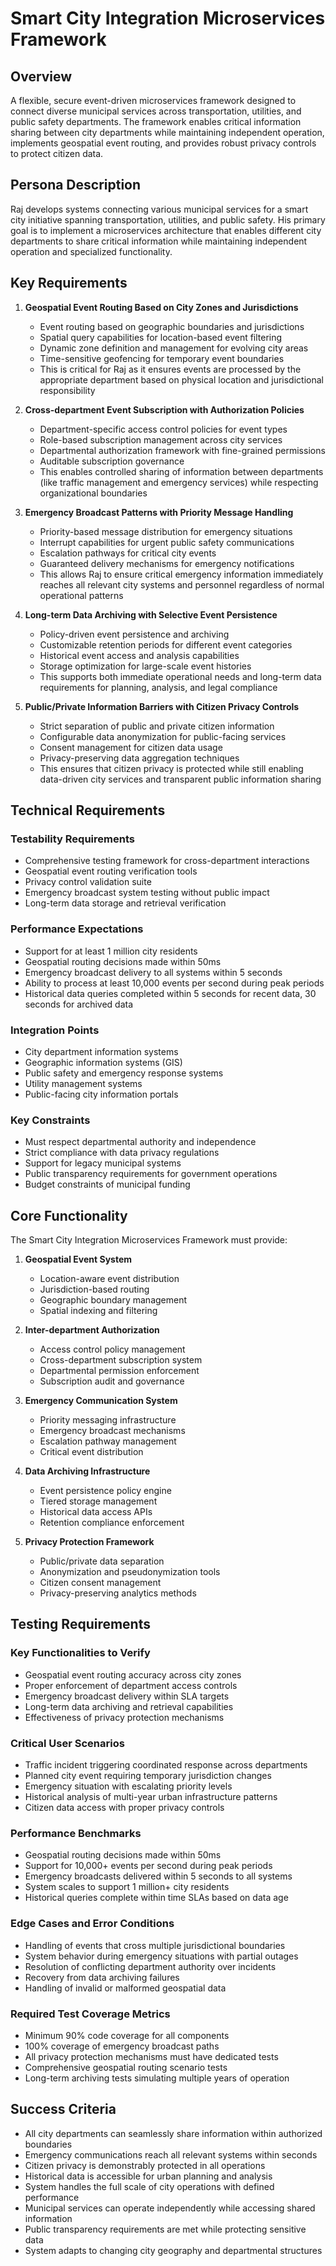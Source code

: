 # Smart City Integration Microservices Framework

## Overview
A flexible, secure event-driven microservices framework designed to connect diverse municipal services across transportation, utilities, and public safety departments. The framework enables critical information sharing between city departments while maintaining independent operation, implements geospatial event routing, and provides robust privacy controls to protect citizen data.

## Persona Description
Raj develops systems connecting various municipal services for a smart city initiative spanning transportation, utilities, and public safety. His primary goal is to implement a microservices architecture that enables different city departments to share critical information while maintaining independent operation and specialized functionality.

## Key Requirements

1. **Geospatial Event Routing Based on City Zones and Jurisdictions**
   - Event routing based on geographic boundaries and jurisdictions
   - Spatial query capabilities for location-based event filtering
   - Dynamic zone definition and management for evolving city areas
   - Time-sensitive geofencing for temporary event boundaries
   - This is critical for Raj as it ensures events are processed by the appropriate department based on physical location and jurisdictional responsibility

2. **Cross-department Event Subscription with Authorization Policies**
   - Department-specific access control policies for event types
   - Role-based subscription management across city services
   - Departmental authorization framework with fine-grained permissions
   - Auditable subscription governance
   - This enables controlled sharing of information between departments (like traffic management and emergency services) while respecting organizational boundaries

3. **Emergency Broadcast Patterns with Priority Message Handling**
   - Priority-based message distribution for emergency situations
   - Interrupt capabilities for urgent public safety communications
   - Escalation pathways for critical city events
   - Guaranteed delivery mechanisms for emergency notifications
   - This allows Raj to ensure critical emergency information immediately reaches all relevant city systems and personnel regardless of normal operational patterns

4. **Long-term Data Archiving with Selective Event Persistence**
   - Policy-driven event persistence and archiving
   - Customizable retention periods for different event categories
   - Historical event access and analysis capabilities
   - Storage optimization for large-scale event histories
   - This supports both immediate operational needs and long-term data requirements for planning, analysis, and legal compliance

5. **Public/Private Information Barriers with Citizen Privacy Controls**
   - Strict separation of public and private citizen information
   - Configurable data anonymization for public-facing services
   - Consent management for citizen data usage
   - Privacy-preserving data aggregation techniques
   - This ensures that citizen privacy is protected while still enabling data-driven city services and transparent public information sharing

## Technical Requirements

### Testability Requirements
- Comprehensive testing framework for cross-department interactions
- Geospatial event routing verification tools
- Privacy control validation suite
- Emergency broadcast system testing without public impact
- Long-term data storage and retrieval verification

### Performance Expectations
- Support for at least 1 million city residents
- Geospatial routing decisions made within 50ms
- Emergency broadcast delivery to all systems within 5 seconds
- Ability to process at least 10,000 events per second during peak periods
- Historical data queries completed within 5 seconds for recent data, 30 seconds for archived data

### Integration Points
- City department information systems
- Geographic information systems (GIS)
- Public safety and emergency response systems
- Utility management systems
- Public-facing city information portals

### Key Constraints
- Must respect departmental authority and independence
- Strict compliance with data privacy regulations
- Support for legacy municipal systems
- Public transparency requirements for government operations
- Budget constraints of municipal funding

## Core Functionality

The Smart City Integration Microservices Framework must provide:

1. **Geospatial Event System**
   - Location-aware event distribution
   - Jurisdiction-based routing
   - Geographic boundary management
   - Spatial indexing and filtering

2. **Inter-department Authorization**
   - Access control policy management
   - Cross-department subscription system
   - Departmental permission enforcement
   - Subscription audit and governance

3. **Emergency Communication System**
   - Priority messaging infrastructure
   - Emergency broadcast mechanisms
   - Escalation pathway management
   - Critical event distribution

4. **Data Archiving Infrastructure**
   - Event persistence policy engine
   - Tiered storage management
   - Historical data access APIs
   - Retention compliance enforcement

5. **Privacy Protection Framework**
   - Public/private data separation
   - Anonymization and pseudonymization tools
   - Citizen consent management
   - Privacy-preserving analytics methods

## Testing Requirements

### Key Functionalities to Verify
- Geospatial event routing accuracy across city zones
- Proper enforcement of department access controls
- Emergency broadcast delivery within SLA targets
- Long-term data archiving and retrieval capabilities
- Effectiveness of privacy protection mechanisms

### Critical User Scenarios
- Traffic incident triggering coordinated response across departments
- Planned city event requiring temporary jurisdiction changes
- Emergency situation with escalating priority levels
- Historical analysis of multi-year urban infrastructure patterns
- Citizen data access with proper privacy controls

### Performance Benchmarks
- Geospatial routing decisions made within 50ms
- Support for 10,000+ events per second during peak periods
- Emergency broadcasts delivered within 5 seconds to all systems
- System scales to support 1 million+ city residents
- Historical queries complete within time SLAs based on data age

### Edge Cases and Error Conditions
- Handling of events that cross multiple jurisdictional boundaries
- System behavior during emergency situations with partial outages
- Resolution of conflicting department authority over incidents
- Recovery from data archiving failures
- Handling of invalid or malformed geospatial data

### Required Test Coverage Metrics
- Minimum 90% code coverage for all components
- 100% coverage of emergency broadcast paths
- All privacy protection mechanisms must have dedicated tests
- Comprehensive geospatial routing scenario tests
- Long-term archiving tests simulating multiple years of operation

## Success Criteria
- All city departments can seamlessly share information within authorized boundaries
- Emergency communications reach all relevant systems within seconds
- Citizen privacy is demonstrably protected in all operations
- Historical data is accessible for urban planning and analysis
- System handles the full scale of city operations with defined performance
- Municipal services can operate independently while accessing shared information
- Public transparency requirements are met while protecting sensitive data
- System adapts to changing city geography and departmental structures